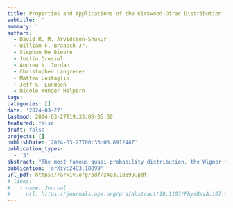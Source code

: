 ```yaml
---
title: Properties and Applications of the Kirkwood-Dirac Distribution
subtitle: ''
summary: ''
authors:
  - David R. M. Arvidsson-Shukur
  - William F. Braasch Jr.
  - Stephan De Bievre
  - Justin Dressel
  - Andrew N. Jordan
  - Christopher Langrenez
  - Matteo Lostaglio
  - Jeff S. Lundeen
  - Nicole Yunger Halpern
tags:
categories: []
date: '2024-03-27'
lastmod: 2024-03-27T19:33:00-05:00
featured: false
draft: false
projects: []
publishDate: '2024-03-27T00:33:00.091248Z'
publication_types:
  - '3'
abstract: "The most famous quasi-probability distribution, the Wigner function, has played a pivotal role in the development of a continuous-variable quantum theory that has clear analogues of position and momentum. However, the Wigner function is ill-suited for much modern quantum-information research, which is focused on finite-dimensional systems and general observables. Instead, recent years have seen the Kirkwood-Dirac (KD) distribution come to the forefront as a powerful quasi-probability distribution for analysing quantum mechanics. The KD distribution allows tools from statistics and probability theory to be applied to problems in quantum-information processing. A notable difference to the Wigner function is that the KD distribution can represent a quantum state in terms of arbitrary observables. This paper reviews the KD distribution, in three parts. First, we present definitions and basic properties of the KD distribution and its generalisations. Second, we summarise the KD distribution's extensive usage in the study or development of measurement disturbance; quantum metrology; weak values; direct measurements of quantum states; quantum thermodynamics; quantum scrambling and out-of-time-ordered correlators; and the foundations of quantum mechanics, including Leggett-Garg inequalities, the consistent-histories interpretation, and contextuality. We emphasise connections between operational quantum advantages and negative or non-real KD quasi-probabilities. Third, we delve into the KD distribution's mathematical structure. We summarise the current knowledge regarding the geometry of KD-positive states (the states for which the KD distribution is a classical probability distribution), describe how to witness and quantify KD non-positivity, and outline relationships between KD non-positivity and observables' incompatibility."
publication: 'arXiv:2403.18899'
url_pdf: https://arxiv.org/pdf/2403.18899.pdf
# links:
#   - name: Journal
#     url: https://journals.aps.org/pra/abstract/10.1103/PhysRevA.107.012209
---
```

